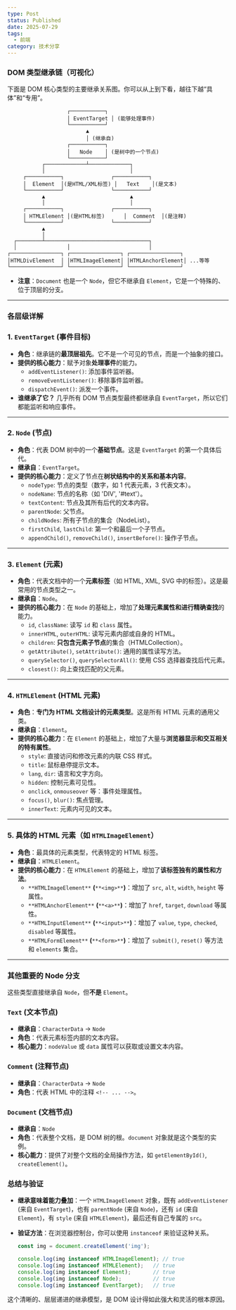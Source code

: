 ```yaml
---
type: Post
status: Published
date: 2025-07-29
tags:
  - 前端
category: 技术分享
---
```

  
### DOM 类型继承链（可视化）
下面是 DOM 核心类型的主要继承关系图。你可以从上到下看，越往下越“具体”和“专用”。
```Plain
                   ┌───────────┐
                   │ EventTarget │ (能够处理事件)
                   └───────────┘
                         ▲
                         │ (继承自)
                   ┌───────────┐
                   │   Node    │ (是树中的一个节点)
                   └───────────┘
           ┌─────────────┴─────────────┐
           │                           │
     ┌───────────┐               ┌───────────┐
     │  Element  │(是HTML/XML标签) │   Text    │(是文本)
     └───────────┘               └───────────┘
           ▲                           ▲
           │                           │
     ┌───────────┐               ┌───────────┐
     │ HTMLElement │(是HTML标签)      │  Comment  │(是注释)
     └───────────┘               └───────────┘
           ▲
           │
  ┌────────┴─────────────────────────────────┐
  │                │                         │
┌────────────────┐ ┌────────────────┐ ┌────────────────┐
│HTMLDivElement  │ │HTMLImageElement│ │HTMLAnchorElement│ ...等等
└────────────────┘ └────────────────┘ └────────────────┘
```
- **注意**：`Document` 也是一个 `Node`，但它不继承自 `Element`，它是一个特殊的、位于顶层的分支。
---
### 各层级详解
### 1. `EventTarget` (事件目标)
- **角色**：继承链的**最顶层祖先**。它不是一个可见的节点，而是一个抽象的接口。
- **提供的核心能力**：赋予对象**处理事件**的能力。
    - `addEventListener()`: 添加事件监听器。
    - `removeEventListener()`: 移除事件监听器。
    - `dispatchEvent()`: 派发一个事件。
- **谁继承了它？** 几乎所有 DOM 节点类型最终都继承自 `EventTarget`，所以它们都能监听和响应事件。
---
### 2. `Node` (节点)
- **角色**：代表 DOM 树中的一个**基础节点**。这是 `EventTarget` 的第一个具体后代。
- **继承自**：`EventTarget`。
- **提供的核心能力**：定义了节点在**树状结构中的关系和基本内容**。
    - `nodeType`: 节点的类型（数字，如 1 代表元素，3 代表文本）。
    - `nodeName`: 节点的名称（如 'DIV', '\#text'）。
    - `textContent`: 节点及其所有后代的文本内容。
    - `parentNode`: 父节点。
    - `childNodes`: 所有子节点的集合（NodeList）。
    - `firstChild`, `lastChild`: 第一个和最后一个子节点。
    - `appendChild()`, `removeChild()`, `insertBefore()`: 操作子节点。
---
### 3. `Element` (元素)
- **角色**：代表文档中的一个**元素标签**（如 HTML, XML, SVG 中的标签）。这是最常用的节点类型之一。
- **继承自**：`Node`。
- **提供的核心能力**：在 `Node` 的基础上，增加了**处理元素属性和进行精确查找**的能力。
    - `id`, `className`: 读写 `id` 和 `class` 属性。
    - `innerHTML`, `outerHTML`: 读写元素内部或自身的 HTML。
    - `children`: **只包含元素子节点**的集合（HTMLCollection）。
    - `getAttribute()`, `setAttribute()`: 通用的属性读写方法。
    - `querySelector()`, `querySelectorAll()`: 使用 CSS 选择器查找后代元素。
    - `closest()`: 向上查找匹配的父元素。
---
### 4. `HTMLElement` (HTML 元素)
- **角色**：**专门为 HTML 文档设计的元素类型**。这是所有 HTML 元素的通用父类。
- **继承自**：`Element`。
- **提供的核心能力**：在 `Element` 的基础上，增加了大量与**浏览器显示和交互相关的特有属性**。
    - `style`: 直接访问和修改元素的内联 CSS 样式。
    - `title`: 鼠标悬停提示文本。
    - `lang`, `dir`: 语言和文字方向。
    - `hidden`: 控制元素可见性。
    - `onclick`, `onmouseover` 等：事件处理属性。
    - `focus()`, `blur()`: 焦点管理。
    - `innerText`: 元素内可见的文本。
---
### 5. 具体的 HTML 元素（如 `HTMLImageElement`）
- **角色**：最具体的元素类型，代表特定的 HTML 标签。
- **继承自**：`HTMLElement`。
- **提供的核心能力**：在 `HTMLElement` 的基础上，增加了**该标签独有的属性和方法**。
    - `**HTMLImageElement**` **(**`**<img>**`**)**：增加了 `src`, `alt`, `width`, `height` 等属性。
    - `**HTMLAnchorElement**` **(**`**<a>**`**)**：增加了 `href`, `target`, `download` 等属性。
    - `**HTMLInputElement**` **(**`**<input>**`**)**：增加了 `value`, `type`, `checked`, `disabled` 等属性。
    - `**HTMLFormElement**` **(**`**<form>**`**)**：增加了 `submit()`, `reset()` 等方法和 `elements` 集合。
---
### 其他重要的 Node 分支
这些类型直接继承自 `Node`，但**不是** `Element`。
### `Text` (文本节点)
- **继承自**：`CharacterData` → `Node`
- **角色**：代表元素标签内部的文本内容。
- **核心能力**：`nodeValue` 或 `data` 属性可以获取或设置文本内容。
### `Comment` (注释节点)
- **继承自**：`CharacterData` → `Node`
- **角色**：代表 HTML 中的注释 `<!-- ... -->`。
### `Document` (文档节点)
- **继承自**：`Node`
- **角色**：代表整个文档，是 DOM 树的根。`document` 对象就是这个类型的实例。
- **核心能力**：提供了对整个文档的全局操作方法，如 `getElementById()`, `createElement()`。
### 总结与验证
- **继承意味着能力叠加**：一个 `HTMLImageElement` 对象，既有 `addEventListener` (来自 `EventTarget`)，也有 `parentNode` (来自 `Node`)，还有 `id` (来自 `Element`)，有 `style` (来自 `HTMLElement`)，最后还有自己专属的 `src`。
- **验证方法**：在浏览器控制台，你可以使用 `instanceof` 来验证这种关系。
    
    ```JavaScript
    const img = document.createElement('img');
    
    console.log(img instanceof HTMLImageElement); // true
    console.log(img instanceof HTMLElement);   // true
    console.log(img instanceof Element);       // true
    console.log(img instanceof Node);          // true
    console.log(img instanceof EventTarget);   // true
    ```
    
这个清晰的、层层递进的继承模型，是 DOM 设计得如此强大和灵活的根本原因。